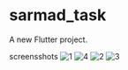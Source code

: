 # sarmad_task

A new Flutter project.

screensshots
![1](https://github.com/MhmodElsadany/sarmad_task/assets/26444454/54f48f3d-9d3b-45fb-8cc2-cf00c1514ab8)
![4](https://github.com/MhmodElsadany/sarmad_task/assets/26444454/8123008e-8212-4062-bc4e-6efa11435a44)
![2](https://github.com/MhmodElsadany/sarmad_task/assets/26444454/21292a93-08b4-42bf-b480-7e0aa6b6f693)
![3](https://github.com/MhmodElsadany/sarmad_task/assets/26444454/7c807385-ad31-41e0-ba1c-5e2865048c3c)

